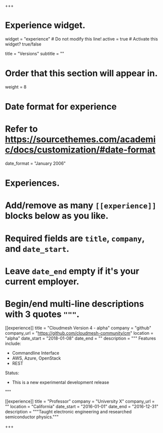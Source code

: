 +++
# Experience widget.
widget = "experience"  # Do not modify this line!
active = true  # Activate this widget? true/false

title = "Versions"
subtitle = ""

# Order that this section will appear in.
weight = 8

# Date format for experience
#   Refer to https://sourcethemes.com/academic/docs/customization/#date-format
date_format = "January 2006"

# Experiences.
#   Add/remove as many `[[experience]]` blocks below as you like.
#   Required fields are `title`, `company`, and `date_start`.
#   Leave `date_end` empty if it's your current employer.
#   Begin/end multi-line descriptions with 3 quotes `"""`.
[[experience]]
  title = "Cloudmesh Version 4 - alpha"
  company = "github"
  company_url = "https://github.com/cloudmesh-community/cm"
  location = "alpha"
  date_start = "2018-01-08"
  date_end = ""
  description = """
  Features include:
  
  * Commandline Interface
  * AWS, Azure, OpenStack
  * REST

 Status:

  * This is a new experimental development release

  """

[[experience]]
  title = "Professor"
  company = "University X"
  company_url = ""
  location = "California"
  date_start = "2016-01-01"
  date_end = "2016-12-31"
  description = """Taught electronic engineering and researched semiconductor physics."""

+++
